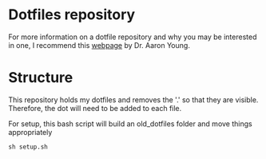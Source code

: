 # Dotfiles repository

For more information on a dotfile repository and why you may be interested in one, I recommend this [webpage](https://geekdude.github.io/tech/dotfiles/) by Dr. Aaron Young.

# Structure

This repository holds my dotfiles and removes the '.' so that they are visible. Therefore, the dot will need to be added to each file.


For setup, this bash script will build an old_dotfiles folder and move things appropriately
```
sh setup.sh
```
